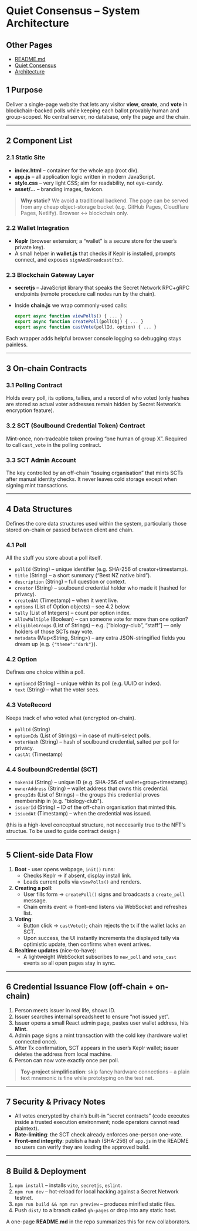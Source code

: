 # Quiet Consensus – System Architecture  

## Other Pages
- [README.md](../README.md)
- [Quiet Consensus](./qui-con.md)
- [Architecture](./architecture.md)

## 1 Purpose  
Deliver a single-page website that lets any visitor **view**, **create**, and **vote** in blockchain-backed polls while keeping each ballot provably human and group-scoped. No central server, no database, only the page and the chain. 

---

## 2 Component List  

### 2.1 Static Site  
* **index.html** – container for the whole app (root div).  
* **app.js** – all application logic written in modern JavaScript.  
* **style.css** – very light CSS; aim for readability, not eye-candy.  
* **asset/…** – branding images, favicon.

> **Why static?** We avoid a traditional backend. The page can be served from any cheap object-storage bucket (e.g. GitHub Pages, Cloudflare Pages, Netlify). Browser ↔ blockchain only.

### 2.2 Wallet Integration  
* **Keplr** (browser extension; a “wallet” is a secure store for the user’s private key).  
* A small helper in **wallet.js** that checks if Keplr is installed, prompts connect, and exposes `signAndBroadcast(tx)`.

### 2.3 Blockchain Gateway Layer  
* **secretjs** – JavaScript library that speaks the Secret Network RPC+gRPC endpoints (remote procedure call nodes run by the chain).  
* Inside **chain.js** we wrap commonly-used calls:

  ```js
  export async function viewPolls() { ... }
  export async function createPoll(pollObj) { ... }
  export async function castVote(pollId, option) { ... }


Each wrapper adds helpful browser console logging so debugging stays painless.

------

## 3 On-chain Contracts

### 3.1 Polling Contract

Holds every poll, its options, tallies, and a record of who voted (only hashes are stored so actual voter addresses remain hidden by Secret Network’s encryption feature).

### 3.2 SCT (Soulbound Credential Token) Contract

Mint-once, non-tradeable token proving “one human of group X”. Required to call `cast_vote` in the polling contract. 

### 3.3 SCT Admin Account

The key controlled by an off-chain “issuing organisation” that mints SCTs after manual identity checks. It never leaves cold storage except when signing mint transactions.

------

## 4 Data Structures

Defines the core data structures used within the system, particularly those stored on-chain or passed between client and chain.


### 4.1 Poll

All the stuff you store about a poll itself.

* `pollId` (String)
  – unique identifier (e.g. SHA-256 of creator+timestamp).
* `title` (String)
  – a short summary (“Best NZ native bird”).
* `description` (String)
  – full question or context.
* `creator` (String)
  – soulbound credential holder who made it (hashed for privacy).
* `createdAt` (Timestamp)
  – when it went live.
* `options` (List of Option objects)
  – see 4.2 below.
* `tally` (List of Integers)
  – count per option index.
* `allowMultiple` (Boolean)
  – can someone vote for more than one option?
* `eligibleGroups` (List of Strings)
  – e.g. \[“biology-club”, “staff”] — only holders of those SCTs may vote.
* `metadata` (Map\<String, String>)
  – any extra JSON-stringified fields you dream up (e.g. `{"theme":"dark"}`).

### 4.2 Option

Defines one choice within a poll.

* `optionId` (String)
  – unique within its poll (e.g. UUID or index).
* `text` (String)
  – what the voter sees.

### 4.3 VoteRecord

Keeps track of who voted what (encrypted on-chain).

* `pollId` (String)
* `optionIds` (List of Strings)
  – in case of multi-select polls.
* `voterHash` (String)
  – hash of soulbound credential, salted per poll for privacy.
* `castAt` (Timestamp)


### 4.4 SoulboundCredential (SCT)

* `tokenId` (String)
  – unique ID (e.g. SHA-256 of wallet+group+timestamp).
* `ownerAddress` (String)
  – wallet address that owns this credential.
* `groupIds` (List of Strings)
  – the groups this credential proves membership in (e.g. "biology-club").
* `issuerId` (String)
  – ID of the off-chain organisation that minted this.
* `issuedAt` (Timestamp)
  – when the credential was issued.

(this is a high-level conceptual structure, not neccesarily true to the NFT's structue. To be used to guide contract design.)


------

## 5 Client-side Data Flow

1. **Boot** - user opens webpage, `init()` runs:
   - Checks Keplr → if absent, display install link.
   - Loads current polls via `viewPolls()` and renders.
2. **Creating a poll**:
   - User fills form → `createPoll()` signs and broadcasts a `create_poll` message.
   - Chain emits event → front-end listens via WebSocket and refreshes list.
3. **Voting**:
   - Button click → `castVote()`; chain rejects the tx if the wallet lacks an SCT.
   - Upon success, the UI instantly increments the displayed tally via optimistic update, then confirms when event arrives.
4. **Realtime updates** (nice-to-have):
   - A lightweight WebSocket subscribes to `new_poll` and `vote_cast` events so all open pages stay in sync.

------

## 6 Credential Issuance Flow (off-chain + on-chain)

1. Person meets issuer in real life, shows ID.
2. Issuer searches internal spreadsheet to ensure “not issued yet”.
3. Issuer opens a small React admin page, pastes user wallet address, hits **Mint**.
4. Admin page signs a mint transaction with the cold key (hardware wallet connected once).
5. After Tx confirmation, SCT appears in the user’s Keplr wallet; issuer deletes the address from local machine.
6. Person can now vote exactly once per poll.

> **Toy-project simplification**: skip fancy hardware connections – a plain text mnemonic is fine while prototyping on the test net.

------

## 7 Security & Privacy Notes

- All votes encrypted by chain’s built-in “secret contracts” (code executes inside a trusted execution environment; node operators cannot read plaintext).
- **Rate-limiting**: the SCT check already enforces one-person one-vote.
- **Front-end integrity**: publish a hash (SHA-256) of `app.js` in the README so users can verify they are loading the approved build.

------

## 8 Build & Deployment

1. `npm install` – installs `vite`, `secretjs`, `eslint`.
2. `npm run dev` – hot-reload for local hacking against a Secret Network testnet.
3. `npm run build && npm run preview` – produces minified static files.
4. Push `dist/` to a branch called `gh-pages` or drop into any static host.

A one-page **README.md** in the repo summarizes this for new collaborators.




